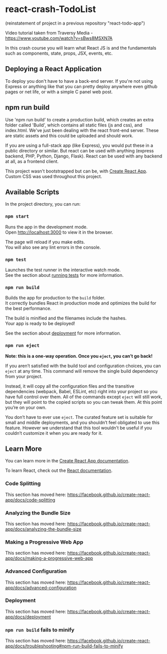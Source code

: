 # react-crash-TodoList
(reinstatement of project in a previous repository "react-todo-app")

Video tutorial taken from Traversy Media - https://www.youtube.com/watch?v=sBws8MSXN7A

In this crash course you will learn what React JS is and the fundamentals such as components, state, props, JSX, events, etc. 


## Deploying a React Application
To deploy you don't have to have a back-end server. If you're not using Express or anything like that you can pretty deploy anywhere even github pages or net life, or with a simple C panel web post. 

## npm run build

Use 'npm run build' to create a production build, which creates an extra folder called 'Build', which contains all static files (js and css), and index.html. We've just been dealing with the react front-end server. These are static assets and this could be uploaded and should work.

If you are using a full-stack app (like Express), you would put these in a public directory or similar. But react can be used with anything (express backend, PHP, Python, Django, Flask). React can be used with any backend at all, as a frontend client. 

This project wasn't bootstrapped but can be, with [Create React App](https://github.com/facebook/create-react-app). Custom CSS was used throughout this project.

## Available Scripts

In the project directory, you can run:

### `npm start`

Runs the app in the development mode.<br />
Open [http://localhost:3000](http://localhost:3000) to view it in the browser.

The page will reload if you make edits.<br />
You will also see any lint errors in the console.

### `npm test`

Launches the test runner in the interactive watch mode.<br />
See the section about [running tests](https://facebook.github.io/create-react-app/docs/running-tests) for more information.

### `npm run build`

Builds the app for production to the `build` folder.<br />
It correctly bundles React in production mode and optimizes the build for the best performance.

The build is minified and the filenames include the hashes.<br />
Your app is ready to be deployed!

See the section about [deployment](https://facebook.github.io/create-react-app/docs/deployment) for more information.

### `npm run eject`

**Note: this is a one-way operation. Once you `eject`, you can’t go back!**

If you aren’t satisfied with the build tool and configuration choices, you can `eject` at any time. This command will remove the single build dependency from your project.

Instead, it will copy all the configuration files and the transitive dependencies (webpack, Babel, ESLint, etc) right into your project so you have full control over them. All of the commands except `eject` will still work, but they will point to the copied scripts so you can tweak them. At this point you’re on your own.

You don’t have to ever use `eject`. The curated feature set is suitable for small and middle deployments, and you shouldn’t feel obligated to use this feature. However we understand that this tool wouldn’t be useful if you couldn’t customize it when you are ready for it.

## Learn More

You can learn more in the [Create React App documentation](https://facebook.github.io/create-react-app/docs/getting-started).

To learn React, check out the [React documentation](https://reactjs.org/).

### Code Splitting

This section has moved here: https://facebook.github.io/create-react-app/docs/code-splitting

### Analyzing the Bundle Size

This section has moved here: https://facebook.github.io/create-react-app/docs/analyzing-the-bundle-size

### Making a Progressive Web App

This section has moved here: https://facebook.github.io/create-react-app/docs/making-a-progressive-web-app

### Advanced Configuration

This section has moved here: https://facebook.github.io/create-react-app/docs/advanced-configuration

### Deployment

This section has moved here: https://facebook.github.io/create-react-app/docs/deployment

### `npm run build` fails to minify

This section has moved here: https://facebook.github.io/create-react-app/docs/troubleshooting#npm-run-build-fails-to-minify
